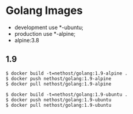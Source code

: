# Golang Images

- development use *-ubuntu;
- production use *-alpine;
- alpine:3.8

## 1.9

```
$ docker build -t=nethost/golang:1.9-alpine .
$ docker push nethost/golang:1.9-alpine
$ docker pull nethost/golang:1.9-alpine

$ docker build -t=nethost/golang:1.9-ubuntu .
$ docker push nethost/golang:1.9-ubuntu
$ docker pull nethost/golang:1.9-ubuntu
```